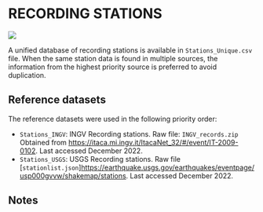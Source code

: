 # RECORDING STATIONS

![](recording_stations.png)

A unified database of recording stations is available in `Stations_Unique.csv` file.
When the same station data is found in multiple sources, the information from the highest priority source is preferred to avoid duplication.


## Reference datasets

The reference datasets were used in the following priority order:
- `Stations_INGV`: INGV Recording stations. Raw file: `INGV_records.zip` Obtained from https://itaca.mi.ingv.it/ItacaNet_32/#/event/IT-2009-0102. Last accessed December 2022.
- `Stations_USGS`: USGS Recording stations. Raw file [`stationlist.json`]https://earthquake.usgs.gov/earthquakes/eventpage/usp000gvvw/shakemap/stations. Last accessed December 2022.

## Notes
